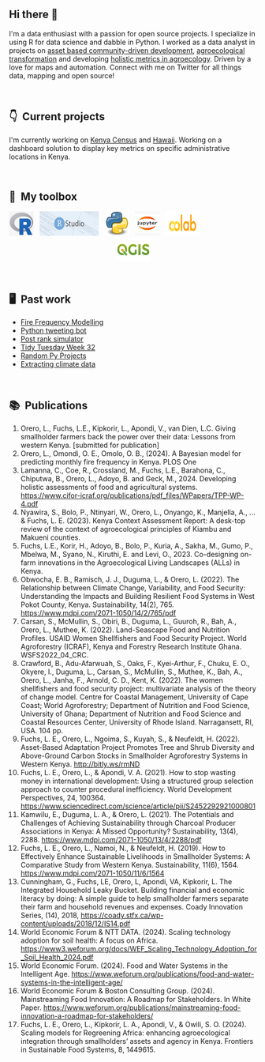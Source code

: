 ## Hi there 👋



I'm a data enthusiast with a passion for open source projects. I specialize in using R for data science and dabble in Python. I worked as a data analyst in projects on [asset based community-driven development](https://www.cifor-icraf.org/abcd/), [agroecological transformation](https://www.cgiar.org/initiative/agroecology/) and developing [holistic metrics in agroecology](https://www.cgiar.org/news-events/news/the-measure-of-agroecology/). Driven by a love for maps and automation. Connect with me on Twitter for all things data, mapping and open source!

&nbsp;

## 👇 &nbsp;Current projects

I'm currently working on [Kenya Census](https://github.com/lordoferos/kenya_census) and [Hawaii](https://github.com/lordoferos/Hawaai). Working on a dashboard solution to display key metrics on specific administrative locations in Kenya. 

&nbsp;


## 🧰 &nbsp;My toolbox

<img  src="https://github.com/lordoferos/hhh/blob/main/r_logo.png" alt="R" width="50" height="50"/> &nbsp;
<img  src="https://github.com/lordoferos/hhh/blob/main/rstudio_logo.png" alt="R Studio" width="120" height="50"/> &nbsp;
<img  src="https://github.com/lordoferos/hhh/blob/main/python_logo.png" alt="Python" width="50" height="50"/> &nbsp; 
<img  src= "https://github.com/lordoferos/hhh/blob/main/jup.jpeg" alt = "Jupyter" width = "50" height = "50"/> &nbsp;
<img  src= "https://github.com/lordoferos/hhh/blob/main/colab.jpeg" alt = "Colab" width = "70" height = "50"/> &nbsp;
<img  src="https://github.com/lordoferos/hhh/blob/main/QGIS-Logo.png" alt="QGIS" width="70" height="50" style="margin:0 auto; display:block;"/> 

&nbsp;

## 🖥 &nbsp;Past work

- [Fire Frequency Modelling](https://github.com/Komondi/Modelling-fire-frequency-in-Kenya)
- [Python tweeting bot](https://github.com/lordoferos/python-tweet-bot)
- [Post rank simulator](https://github.com/lordoferos/rank_simulator)
- [Tidy Tuesday Week 32](https://github.com/lordoferos/tidy_tuesday32)
- [Random Py Projects](https://github.com/lordoferos/downloadcomics)
- [Extracting climate data](https://github.com/lordoferos/geo-spatial-analysis)

&nbsp;

## 📚 &nbsp;Publications

1.	Orero, L., Fuchs, L.E., Kipkorir, L., Apondi, V., van Dien, L.C. Giving smallholder farmers back the power over their data: Lessons from western Kenya. [submitted for publication]
2.	Orero, L., Omondi, O. E., Omolo, O. B., (2024). A Bayesian model for predicting monthly fire frequency in Kenya. PLOS One 
3.	Lamanna, C., Coe, R., Crossland, M., Fuchs, L.E., Barahona, C., Chiputwa, B., Orero, L., Adoyo, B. and Geck, M., 2024. Developing holistic assessments of food and agricultural systems. https://www.cifor-icraf.org/publications/pdf_files/WPapers/TPP-WP-4.pdf
4.	Nyawira, S., Bolo, P., Ntinyari, W., Orero, L., Onyango, K., Manjella, A., ... & Fuchs, L. E. (2023). Kenya Context Assessment Report: A desk-top review of the context of agroecological principles of Kiambu and Makueni counties.
5.	Fuchs, L.E., Korir, H., Adoyo, B., Bolo, P., Kuria, A., Sakha, M., Gumo, P., Mbelwa, M., Syano, N., Kiruthi, E. and Levi, O., 2023. Co-designing on-farm innovations in the Agroecological Living Landscapes (ALLs) in Kenya.
6.	Obwocha, E. B., Ramisch, J. J., Duguma, L., & Orero, L. (2022). The Relationship between Climate Change, Variability, and Food Security: Understanding the Impacts and Building Resilient Food Systems in West Pokot County, Kenya. Sustainability, 14(2), 765. https://www.mdpi.com/2071-1050/14/2/765/pdf
7.	Carsan, S., McMullin, S., Obiri, B., Duguma, L., Guuroh, R., Bah, A., Orero, L., Muthee, K. (2022). Land-Seascape Food and Nutrition Profiles. USAID Women Shellfishers and Food Security Project. World Agroforestry (ICRAF), Kenya and Forestry Research Institute Ghana. WSFS2022_04_CRC.
8.	Crawford, B., Adu-Afarwuah, S., Oaks, F., Kyei-Arthur, F., Chuku, E. O., Okyere, I., Duguma, L., Carsan, S., McMullin, S., Muthee, K., Bah, A., Orero, L., Janha, F., Arnold, C. D., Kent, K. (2022). The women shellfishers and food security project: multivariate analysis of the theory of change model. Centre for Coastal Management, University of Cape Coast; World Agroforestry; Department of Nutrition and Food Science, University of Ghana; Department of Nutrition and Food Science and Coastal Resources Center, University of Rhode Island. Narragansett, RI, USA. 104 pp.
9.	Fuchs, L. E., Orero, L., Ngoima, S., Kuyah, S., & Neufeldt, H. (2022). Asset-Based Adaptation Project Promotes Tree and Shrub Diversity and Above-Ground Carbon Stocks in Smallholder Agroforestry Systems in Western Kenya. http://bitly.ws/rmND
10.	Fuchs, L. E., Orero, L., & Apondi, V. A. (2021). How to stop wasting money in international development: Using a structured group selection approach to counter procedural inefficiency. World Development Perspectives, 24,	100364.
https://www.sciencedirect.com/science/article/pii/S2452292921000801
11.	Kamwilu, E., Duguma, L. A., & Orero, L. (2021). The Potentials and Challenges of Achieving Sustainability through Charcoal Producer Associations in Kenya: A Missed Opportunity? Sustainability, 13(4), 2288. https://www.mdpi.com/2071-1050/13/4/2288/pdf
12.	Fuchs, L. E., Orero, L., Namoi, N., & Neufeldt, H. (2019). How to Effectively Enhance Sustainable Livelihoods in Smallholder Systems: A Comparative Study from Western Kenya. Sustainability, 11(6), 1564. https://www.mdpi.com/2071-1050/11/6/1564
13.	Cunningham, G., Fuchs, LE, Orero, L, Apondi, VA, Kipkorir, L. The Integrated Household Leaky Bucket. Building financial and economic literacy by doing: A simple guide to help smallholder farmers separate their farm and household revenues and expenses. Coady Innovation Series, (14), 2018, https://coady.stfx.ca/wp-content/uploads/2018/12/IS14.pdf
14.	World Economic Forum & NTT DATA. (2024). Scaling technology adoption for soil health: A focus on Africa. https://www3.weforum.org/docs/WEF_Scaling_Technology_Adoption_for_Soil_Health_2024.pdf
15.	World Economic Forum. (2024). Food and Water Systems in the Intelligent Age. https://www.weforum.org/publications/food-and-water-systems-in-the-intelligent-age/
16.	World Economic Forum & Boston Consulting Group. (2024). Mainstreaming Food Innovation: A Roadmap for Stakeholders. In White Paper. https://www.weforum.org/publications/mainstreaming-food-innovation-a-roadmap-for-stakeholders/
17.	Fuchs, L. E., Orero, L., Kipkorir, L. A., Apondi, V., & Owili, S. O. (2024). Scaling models for Regreening Africa: enhancing agroecological integration through smallholders’ assets and agency in Kenya. Frontiers in Sustainable Food Systems, 8, 1449615.







